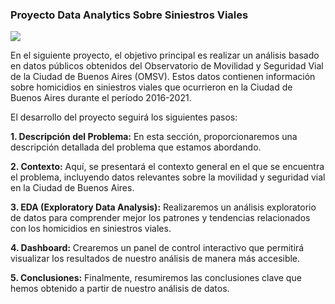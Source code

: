 ### Proyecto Data Analytics Sobre Siniestros Viales

![](https://www.autopista.es/uploads/s1/56/95/38/2/article-se-debe-llamar-a-los-accidentes-de-trafico-siniestro-vial-101778-542913d2a7f82.jpeg)

En el siguiente proyecto, el objetivo principal es realizar un análisis basado en datos públicos obtenidos del Observatorio de Movilidad y Seguridad Vial de la Ciudad de Buenos Aires (OMSV). Estos datos contienen información sobre homicidios en siniestros viales que ocurrieron en la Ciudad de Buenos Aires durante el período 2016-2021.

El desarrollo del proyecto seguirá los siguientes pasos:

**1. Descripción del Problema:** En esta sección, proporcionaremos una descripción detallada del problema que estamos abordando.

**2. Contexto:** Aquí, se presentará el contexto general en el que se encuentra el problema, incluyendo datos relevantes sobre la movilidad y seguridad vial en la Ciudad de Buenos Aires.

**3. EDA (Exploratory Data Analysis):** Realizaremos un análisis exploratorio de datos para comprender mejor los patrones y tendencias relacionados con los homicidios en siniestros viales.

**4. Dashboard:** Crearemos un panel de control interactivo que permitirá visualizar los resultados de nuestro análisis de manera más accesible.

**5. Conclusiones:** Finalmente, resumiremos las conclusiones clave que hemos obtenido a partir de nuestro análisis de datos.
